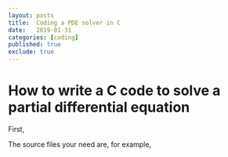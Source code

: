 ```yaml
---
layout: posts
title:  Coding a PDE solver in C
date:   2019-01-31
categories: [coding] 
published: true
exclude: true
---
```


How to write a C code to solve a partial differential equation
========================================

First,


The source files your need are, for example,
